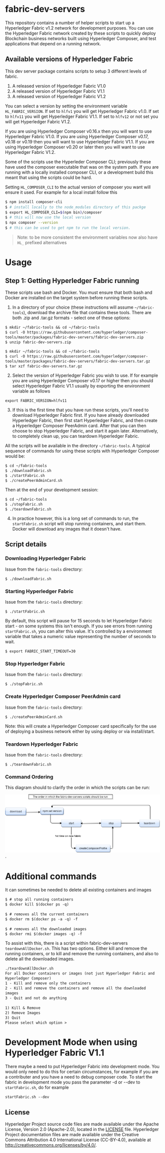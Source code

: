 # fabric-dev-servers

This repository contains a number of helper scripts to start up a Hyperledger Fabric v1.2
network for development purposes. You can use the Hyperledger Fabric network created by these scripts to quickly deploy Blockchain business networks built using Hyperledger Composer, and test applications that depend on a running network.


## Available versions of Hyperledger Fabric
This dev server package contains scripts to setup 3 different levels of fabric. 
1. A released version of Hyperledger Fabric V1.0
2. A released version of Hyperledger Fabric V1.1
3. A released version of Hyperledger Fabric V1.2

You can select a version by setting the environment variable `HL_FABRIC_VERSION`. If set to `hlfv1` you will get
Hyperledger Fabric v1.0. If set to `hlfv11` you will get Hyperledger Fabric V1.1. If set to `hlfv12` or not set you will
get Hyperledger Fabric V1.2.

If you are using Hyperledger Composer v0.16.x then you will want to use Hyperledger Fabric V1.0. If you are using
Hyperledger Composer v0.17, v0.18 or v0.19 then you will want to use Hyperledger Fabric V1.1. If you are using
Hyperledger Composer v0.20 or later then you will want to use Hyperledger Fabric V1.2.

Some of the scripts use the Hyperleder Composer CLI; previously these have used the composer executable that was on the system path. 
If you are running with a locally installed composer CLI, or a development build this meant that using the scripts could be hard. 

Setting `HL_COMPOSER_CLI` to the actual version of composer you want will ensure it used. For example for a local install follow this

```bash
$ npm install composer-cli
$ # install locally to the node_modules directory of this packge
$ export HL_COMPOSER_CLI=$(npm bin)/composer
$ # this will now use the local version
$ npx composer --version
$ # this can be used to get npm to run the local version.
```

> Note: to be more consistent the environment variables now also have `HL_` prefixed alternatives

# Usage

## Step 1: Getting Hyperledger Fabric running

These scripts use bash and Docker. You must ensure that both bash and Docker are installed on the target system before running these scripts.

1. In a directory of your choice (these instructions will assume `~/fabric-tools`), download the archive file that contains these tools. There are both .zip and .tar.gz formats - select one of these options:

```
$ mkdir ~/fabric-tools && cd ~/fabric-tools
$ curl -O https://raw.githubusercontent.com/hyperledger/composer-tools/master/packages/fabric-dev-servers/fabric-dev-servers.zip
$ unzip fabric-dev-servers.zip
```

```
$ mkdir ~/fabric-tools && cd ~/fabric-tools
$ curl -O https://raw.githubusercontent.com/hyperledger/composer-tools/master/packages/fabric-dev-servers/fabric-dev-servers.tar.gz
$ tar xzf fabric-dev-servers.tar.gz
```
2. Select the version of Hyperledger Fabric you wish to use. If for example you are using Hyperledger Composer v0.17
or higher then you should select Hyperledger Fabric V1.1 usually by exporting the environment variable as follows
```
export FABRIC_VERSION=hlfv11
```

3. If this is the first time that you have run these scripts, you'll need to download Hyperledger Fabric first. If you have already downloaded Hyperledger Fabric, then first start Hyperledger Fabric, and then create a Hyperledger Composer PeerAdmin card. After that you can then choose to stop Hyperledger Fabric, and start it again later. Alternatively, to completely clean up, you can teardown Hyperledger Fabric.

All the scripts will be available in the directory `~/fabric-tools`. A typical sequence of commands for using these scripts with Hyperledger Composer would be:

```
$ cd ~/fabric-tools
$ ./downloadFabric.sh
$ ./startFabric.sh
$ ./createPeerAdminCard.sh
```

Then at the end of your development session:

```
$ cd ~/fabric-tools
$ ./stopFabric.sh
$ ./teardownFabric.sh
```

4. In practice however, this is a long set of commands to run, the `startFabric.sh` script will stop running containers, and start them. Docker will download any images that it doesn't have. 

## Script details

### Downloading Hyperledger Fabric

Issue from the `fabric-tools` directory:

```
$ ./downloadFabric.sh
```

### Starting Hyperledger Fabric

Issue from the `fabric-tools` directory:

```
$ ./startFabric.sh
```

By default, this script will pause for 15 seconds to let Hyperledger Fabric start - on some systems this isn't enough. If you see errors from running `startFabric.sh`, you can alter this value. It's controlled by a environment variable that takes a numeric value representing the number of seconds to wait.

```
$ export FABRIC_START_TIMEOUT=30
```

### Stop Hyperledger Fabric

Issue from the `fabric-tools` directory:

```
$ ./stopFabric.sh
```

### Create Hyperledger Composer PeerAdmin card

Issue from the `fabric-tools` directory:

```
$ ./createPeerAdminCard.sh
```

Note: this will create a Hyperledger Composer card specifically for the use of deploying a business network either
by using deploy or via install/start.

### Teardown Hyperledger Fabric

Issue from the `fabric-tools` directory:

```
$ ./teardownFabric.sh
```

### Command Ordering

This diagram should to clarify the order in which the scripts can be run:

![](CmdOrder.png).

# Additional commands

It can sometimes be needed to delete all existing containers and images

```
$ # stop all running containers
$ docker kill $(docker ps -q)

$ # removes all the current containers
$ docker rm $(docker ps -a -q) -f

$ # removes all the downloaded images
$ docker rmi $(docker images -q) -f
```

To assist with this, there is a script within fabric-dev-servers `teardownAllDocker.sh`. This has two options. Either kill and remove the running containers, or to kill and remove the running containers, and also to delete all the downloaded images.

```
./teardownAllDocker.sh
For all Docker containers or images (not just Hyperledger Fabric and Hyperledger Composer)
1 - Kill and remove only the containers
2 - Kill and remove the containers and remove all the downloaded images
3 - Quit and not do anything

1) Kill & Remove
2) Remove Images
3) Quit
Please select which option >
```

# Development Mode when using Hyperledger Fabric V1.1
There maybe a need to put Hyperledger Fabric into development mode. You would only need to do this for certain
circumstances, for example if you are a contributer and you have a need to debug composer code. To start the fabric
in development mode you pass the parameter -d or --dev to `startFabric.sh`, do for example
```
startFabric.sh --dev
```

## License <a name="license"></a>
Hyperledger Project source code files are made available under the Apache License, Version 2.0 (Apache-2.0), located in the [LICENSE](LICENSE.txt) file. Hyperledger Project documentation files are made available under the Creative Commons Attribution 4.0 International License (CC-BY-4.0), available at http://creativecommons.org/licenses/by/4.0/.